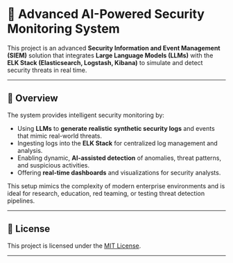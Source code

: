 # 🔐 Advanced AI-Powered Security Monitoring System

This project is an advanced **Security Information and Event Management (SIEM)** solution that integrates **Large Language Models (LLMs)** with the **ELK Stack (Elasticsearch, Logstash, Kibana)** to simulate and detect security threats in real time.

---

## 🚀 Overview

The system provides intelligent security monitoring by:

- Using **LLMs** to **generate realistic synthetic security logs** and events that mimic real-world threats.
- Ingesting logs into the **ELK Stack** for centralized log management and analysis.
- Enabling dynamic, **AI-assisted detection** of anomalies, threat patterns, and suspicious activities.
- Offering **real-time dashboards** and visualizations for security analysts.

This setup mimics the complexity of modern enterprise environments and is ideal for research, education, red teaming, or testing threat detection pipelines.

---

## 


## 📄 License

This project is licensed under the [MIT License](LICENSE).

---

